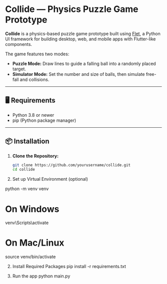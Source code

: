 # Collide — Physics Puzzle Game Prototype

**Collide** is a physics-based puzzle game prototype built using [Flet](https://flet.dev), a Python UI framework for building desktop, web, and mobile apps with Flutter-like components.

The game features two modes:
- **Puzzle Mode:** Draw lines to guide a falling ball into a randomly placed target.
- **Simulator Mode:** Set the number and size of balls, then simulate free-fall and collisions.

---

## 🖥️ Requirements

- Python 3.8 or newer
- pip (Python package manager)

---

## 📦 Installation

1. **Clone the Repository:**
   ```bash
   git clone https://github.com/yourusername/collide.git
   cd collide

1. Set up Virtual Environment (optional)

python -m venv venv
# On Windows
venv\Scripts\activate
# On Mac/Linux
source venv/bin/activate

2. Install Required Packages
pip install -r requirements.txt

3. Run the app
python main.py